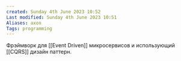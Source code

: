 ```yaml
---
created: Sunday 4th June 2023 10:52
Last modified: Sunday 4th June 2023 10:51
Aliases: axon
Tags: programming
---
```



Фрэймворк для [[Event Driven]] микросервисов и использующий [[CQRS]] дизайн паттерн.